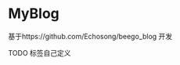 # MyBlog



基于https://github.com/Echosong/beego_blog 开发


TODO 标签自己定义                                                                    